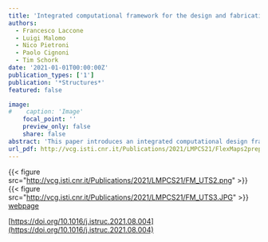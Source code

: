 ```yaml
---
title: 'Integrated computational framework for the design and fabrication of bending-active structures made from flat sheet material'
authors:
  - Francesco Laccone
  - Luigi Malomo
  - Nico Pietroni
  - Paolo Cignoni
  - Tim Schork
date: '2021-01-01T00:00:00Z'
publication_types: ['1']
publication: '*Structures*'
featured: false

image:
#    caption: 'Image'
    focal_point: ''
    preview_only: false
    share: false
abstract: 'This paper introduces an integrated computational design framework for the design and realization of arbitrarily-curved bending-active architectural structures.The developed framework consists of a series of methods that enable the production of a complex 3D structures composed of a set of flat 2D panels whose mechanical properties are locally tuned by varying the shape of embedded spiraling patterns. The resulting panels perform as variable stiffness elements, and they are optimized to match a desired target shape once assembled together. The presented framework includes all the steps for the physical delivery of architectural objects, including conception, static assessment, and digital fabrication. The developed framework has been applied to an architectural scale prototype, which demonstrates the potential of integrating architectural design, computational simulation, structural engineering, and digital fabrication, opening up several possible novel applications in the building sector.   For more details on the prototype, please visit this  webpage   https://doi.org/10.1016/j.istruc.2021.08.004'
url_pdf: http://vcg.isti.cnr.it/Publications/2021/LMPCS21/FlexMaps2preprint.pdf
---
```

{{< figure src="http://vcg.isti.cnr.it/Publications/2021/LMPCS21/FM_UTS2.png" >}}
{{< figure src="http://vcg.isti.cnr.it/Publications/2021/LMPCS21/FM_UTS3.JPG" >}}
[webpage](http://vcg.isti.cnr.it/activities/pavilion2/)

[https://doi.org/10.1016/j.istruc.2021.08.004](https://doi.org/10.1016/j.istruc.2021.08.004)

